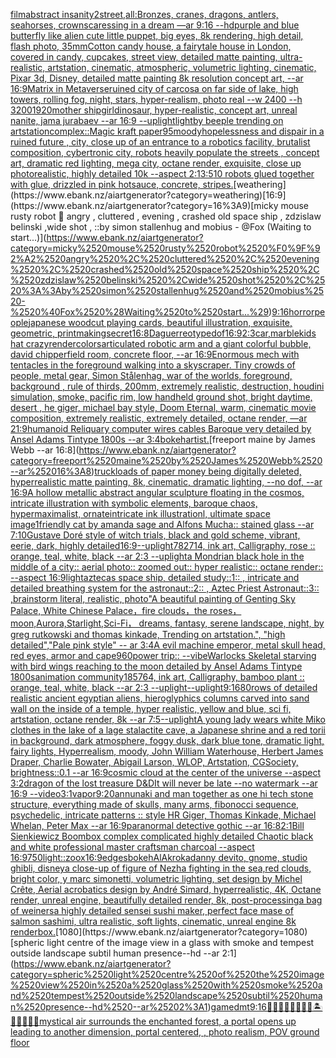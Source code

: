 [film](https://www.ebank.nz/aiartgenerator?category=film)[abstract insanity](https://www.ebank.nz/aiartgenerator?category=abstract%2520insanity)[2](https://www.ebank.nz/aiartgenerator?category=2)[street,](https://www.ebank.nz/aiartgenerator?category=street%2C)[all:Bronzes, cranes, dragons, antlers, seahorses, crowns](https://www.ebank.nz/aiartgenerator?category=all%3ABronzes%2C%2520cranes%2C%2520dragons%2C%2520antlers%2C%2520seahorses%2C%2520crowns)[caressing in a dream —ar 9:16 --hd](https://www.ebank.nz/aiartgenerator?category=caressing%2520in%2520a%2520dream%2520%E2%80%94ar%25209%3A16%2520--hd)[purple and blue butterfly like alien cute little puppet, big eyes, 8k rendering, high detail, flash photo, 35mm](https://www.ebank.nz/aiartgenerator?category=purple%2520and%2520blue%2520butterfly%2520like%2520alien%2520cute%2520little%2520puppet%2C%2520big%2520eyes%2C%25208k%2520rendering%2C%2520high%2520detail%2C%2520flash%2520photo%2C%252035mm)[Cotton candy house, a fairytale house in London, covered in  candy, cupcakes, street view, detailed matte painting, ultra-realistic, artstation, cinematic, atmospheric, volumetric lighting, cinematic, Pixar 3d, Disney, detailed matte painting 8k resolution concept art, --ar 16:9](https://www.ebank.nz/aiartgenerator?category=Cotton%2520candy%2520house%2C%2520a%2520fairytale%2520house%2520in%2520London%2C%2520covered%2520in%2520%2520candy%2C%2520cupcakes%2C%2520street%2520view%2C%2520detailed%2520matte%2520painting%2C%2520ultra-realistic%2C%2520artstation%2C%2520cinematic%2C%2520atmospheric%2C%2520volumetric%2520lighting%2C%2520cinematic%2C%2520Pixar%25203d%2C%2520Disney%2C%2520detailed%2520matte%2520painting%25208k%2520resolution%2520concept%2520art%2C%2520--ar%252016%3A9)[Matrix in Metaverse](https://www.ebank.nz/aiartgenerator?category=Matrix%2520in%2520Metaverse)[ruined city of carcosa on far side of lake, high towers, rolling fog, night, stars, hyper-realism, photo real --w 2400 --h 3200](https://www.ebank.nz/aiartgenerator?category=ruined%2520city%2520of%2520carcosa%2520on%2520far%2520side%2520of%2520lake%2C%2520high%2520towers%2C%2520rolling%2520fog%2C%2520night%2C%2520stars%2C%2520hyper-realism%2C%2520photo%2520real%2520--w%25202400%2520--h%25203200)[1920](https://www.ebank.nz/aiartgenerator?category=1920)[mother ship](https://www.ebank.nz/aiartgenerator?category=mother%2520ship)[girl](https://www.ebank.nz/aiartgenerator?category=girl)[dinosaur, hyper-realistic, concept art, unreal nanite, jama jurabaev --ar 16:9 --uplight](https://www.ebank.nz/aiartgenerator?category=dinosaur%2C%2520hyper-realistic%2C%2520concept%2520art%2C%2520unreal%2520nanite%2C%2520jama%2520jurabaev%2520--ar%252016%3A9%2520--uplight)[light](https://www.ebank.nz/aiartgenerator?category=light)[by beeple trending on artstation](https://www.ebank.nz/aiartgenerator?category=by%2520beeple%2520trending%2520on%2520artstation)[complex::](https://www.ebank.nz/aiartgenerator?category=complex%3A%3A)[Magic kraft paper](https://www.ebank.nz/aiartgenerator?category=Magic%2520kraft%2520paper)[95](https://www.ebank.nz/aiartgenerator?category=95)[moody](https://www.ebank.nz/aiartgenerator?category=moody)[hopelessness and dispair in a ruined future , city, close up of an entrance to a robotics facility, brutalist composition, cybertronic city, robots heavily populate the streets , concept art, dramatic red lighting, mega city, octane render, exquisite, close up photorealistic, highly detailed 10k --aspect 2:1](https://www.ebank.nz/aiartgenerator?category=hopelessness%2520and%2520dispair%2520in%2520a%2520ruined%2520future%2520%2C%2520city%2C%2520close%2520up%2520of%2520an%2520entrance%2520to%2520a%2520robotics%2520facility%2C%2520brutalist%2520composition%2C%2520cybertronic%2520city%2C%2520robots%2520heavily%2520populate%2520the%2520streets%2520%2C%2520concept%2520art%2C%2520dramatic%2520red%2520lighting%2C%2520mega%2520city%2C%2520octane%2520render%2C%2520exquisite%2C%2520close%2520up%2520photorealistic%2C%2520highly%2520detailed%252010k%2520--aspect%25202%3A1)[3:5](https://www.ebank.nz/aiartgenerator?category=3%3A5)[10 robots glued together with glue, drizzled in pink hotsauce, concrete, stripes.](https://www.ebank.nz/aiartgenerator?category=10%2520robots%2520glued%2520together%2520with%2520glue%2C%2520drizzled%2520in%2520pink%2520hotsauce%2C%2520concrete%2C%2520stripes.)[weathering](https://www.ebank.nz/aiartgenerator?category=weathering)[16:9](https://www.ebank.nz/aiartgenerator?category=16%3A9)[micky mouse rusty robot 💢 angry , cluttered , evening , crashed old space ship , zdzislaw belinski ,wide shot , ::by simon stallenhug and mobius - @Fox (Waiting to start...)](https://www.ebank.nz/aiartgenerator?category=micky%2520mouse%2520rusty%2520robot%2520%F0%9F%92%A2%2520angry%2520%2C%2520cluttered%2520%2C%2520evening%2520%2C%2520crashed%2520old%2520space%2520ship%2520%2C%2520zdzislaw%2520belinski%2520%2Cwide%2520shot%2520%2C%2520%3A%3Aby%2520simon%2520stallenhug%2520and%2520mobius%2520-%2520%40Fox%2520%28Waiting%2520to%2520start...%29)[9:16](https://www.ebank.nz/aiartgenerator?category=9%3A16)[horror](https://www.ebank.nz/aiartgenerator?category=horror)[people](https://www.ebank.nz/aiartgenerator?category=people)[japanese woodcut playing cards, beautiful illustration, exquisite, geometric, printmaking](https://www.ebank.nz/aiartgenerator?category=japanese%2520woodcut%2520playing%2520cards%2C%2520beautiful%2520illustration%2C%2520exquisite%2C%2520geometric%2C%2520printmaking)[secret](https://www.ebank.nz/aiartgenerator?category=secret)[16:8](https://www.ebank.nz/aiartgenerator?category=16%3A8)[Daguerreotype](https://www.ebank.nz/aiartgenerator?category=Daguerreotype)[dof](https://www.ebank.nz/aiartgenerator?category=dof)[16:9](https://www.ebank.nz/aiartgenerator?category=16%3A9)[2:3](https://www.ebank.nz/aiartgenerator?category=2%3A3)[car,marble](https://www.ebank.nz/aiartgenerator?category=car%2Cmarble)[kids hat crazy](https://www.ebank.nz/aiartgenerator?category=kids%2520hat%2520crazy)[render](https://www.ebank.nz/aiartgenerator?category=render)[colors](https://www.ebank.nz/aiartgenerator?category=colors)[articulated robotic arm and a giant colorful bubble, david chipperfield room, concrete floor, --ar 16:9](https://www.ebank.nz/aiartgenerator?category=articulated%2520robotic%2520arm%2520and%2520a%2520giant%2520colorful%2520bubble%2C%2520david%2520chipperfield%2520room%2C%2520concrete%2520floor%2C%2520--ar%252016%3A9)[Enormous mech with tentacles in the foreground walking into a skyscraper. Tiny crowds of people, metal gear, Simon Stålenhag, war of the worlds, foreground, background , rule of thirds, 200mm, extremely realistic, destruction, houdini simulation, smoke, pacific rim, low handheld ground shot,  bright daytime, desert , he giger, michael bay style, Doom Eternal, warm, cinematic movie composition, extremely realistic, extremely detailed, octane render, —ar 21:9](https://www.ebank.nz/aiartgenerator?category=Enormous%2520mech%2520with%2520tentacles%2520in%2520the%2520foreground%2520walking%2520into%2520a%2520skyscraper.%2520Tiny%2520crowds%2520of%2520people%2C%2520metal%2520gear%2C%2520Simon%2520St%C3%A5lenhag%2C%2520war%2520of%2520the%2520worlds%2C%2520foreground%2C%2520background%2520%2C%2520rule%2520of%2520thirds%2C%2520200mm%2C%2520extremely%2520realistic%2C%2520destruction%2C%2520houdini%2520simulation%2C%2520smoke%2C%2520pacific%2520rim%2C%2520low%2520handheld%2520ground%2520shot%2C%2520%2520bright%2520daytime%2C%2520desert%2520%2C%2520he%2520giger%2C%2520michael%2520bay%2520style%2C%2520Doom%2520Eternal%2C%2520warm%2C%2520cinematic%2520movie%2520composition%2C%2520extremely%2520realistic%2C%2520extremely%2520detailed%2C%2520octane%2520render%2C%2520%E2%80%94ar%252021%3A9)[humanoid Reliquary computer wires cables Baroque very detailed by Ansel Adams Tintype 1800s --ar 3:4](https://www.ebank.nz/aiartgenerator?category=humanoid%2520Reliquary%2520computer%2520wires%2520cables%2520Baroque%2520very%2520detailed%2520by%2520Ansel%2520Adams%2520Tintype%25201800s%2520--ar%25203%3A4)[bokeh](https://www.ebank.nz/aiartgenerator?category=bokeh)[artist.](https://www.ebank.nz/aiartgenerator?category=artist.)[freeport maine by James Webb --ar 16:8](https://www.ebank.nz/aiartgenerator?category=freeport%2520maine%2520by%2520James%2520Webb%2520--ar%252016%3A8)[truckloads of paper money being digitally deleted, hyperrealistic matte painting, 8k, cinematic, dramatic lighting, --no dof, --ar 16:9](https://www.ebank.nz/aiartgenerator?category=truckloads%2520of%2520paper%2520money%2520being%2520digitally%2520deleted%2C%2520hyperrealistic%2520matte%2520painting%2C%25208k%2C%2520cinematic%2C%2520dramatic%2520lighting%2C%2520--no%2520dof%2C%2520--ar%252016%3A9)[A hollow metallic abstract angular sculpture floating in the cosmos, intricate illustration with symbolic elements, baroque chaos, hypermaximalist, ornateintricate ink illustrationl, ultimate space image](https://www.ebank.nz/aiartgenerator?category=A%2520hollow%2520metallic%2520abstract%2520angular%2520sculpture%2520floating%2520in%2520the%2520cosmos%2C%2520intricate%2520illustration%2520with%2520symbolic%2520elements%2C%2520baroque%2520chaos%2C%2520hypermaximalist%2C%2520ornateintricate%2520ink%2520illustrationl%2C%2520ultimate%2520space%2520image)[1](https://www.ebank.nz/aiartgenerator?category=1)[friendly cat by amanda sage and Alfons Mucha:: stained glass --ar 7:10](https://www.ebank.nz/aiartgenerator?category=friendly%2520cat%2520by%2520amanda%2520sage%2520and%2520Alfons%2520Mucha%3A%3A%2520stained%2520glass%2520--ar%25207%3A10)[Gustave Doré style of witch trials, black and gold scheme, vibrant, eerie, dark, highly detailed](https://www.ebank.nz/aiartgenerator?category=Gustave%2520Dor%C3%A9%2520style%2520of%2520witch%2520trials%2C%2520black%2520and%2520gold%2520scheme%2C%2520vibrant%2C%2520eerie%2C%2520dark%2C%2520highly%2520detailed)[16:9](https://www.ebank.nz/aiartgenerator?category=16%3A9)[--uplight](https://www.ebank.nz/aiartgenerator?category=--uplight)[782714, ink art, Calligraphy, rose :: orange, teal, white, black --ar 2:3 --uplight](https://www.ebank.nz/aiartgenerator?category=782714%2C%2520ink%2520art%2C%2520Calligraphy%2C%2520rose%2520%3A%3A%2520orange%2C%2520teal%2C%2520white%2C%2520black%2520--ar%25202%3A3%2520--uplight)[a Mondrian black hole in the middle of a city:: aerial photo:: zoomed out:: hyper realistic:: octane render:: --aspect 16:9](https://www.ebank.nz/aiartgenerator?category=a%2520Mondrian%2520black%2520hole%2520in%2520the%2520middle%2520of%2520a%2520city%3A%3A%2520aerial%2520photo%3A%3A%2520zoomed%2520out%3A%3A%2520hyper%2520realistic%3A%3A%2520octane%2520render%3A%3A%2520--aspect%252016%3A9)[light](https://www.ebank.nz/aiartgenerator?category=light)[aztecas space ship, detailed study::1:: , intricate and detailed  breathing system for the astronaut::2:: , Aztec Priest Astronaut::3:: ,](https://www.ebank.nz/aiartgenerator?category=aztecas%2520space%2520ship%2C%2520detailed%2520study%3A%3A1%3A%3A%2520%2C%2520intricate%2520and%2520detailed%2520%2520breathing%2520system%2520for%2520the%2520astronaut%3A%3A2%3A%3A%2520%2C%2520Aztec%2520Priest%2520Astronaut%3A%3A3%3A%3A%2520%2C)[brainstorm literal, realistic, photo](https://www.ebank.nz/aiartgenerator?category=brainstorm%2520literal%2C%2520realistic%2C%2520photo)["A beautiful painting of Genting Sky Palace, White Chinese Palace，fire clouds，the roses，moon,Aurora,Starlight,Sci-Fi， dreams, fantasy, serene landscape, night, by greg rutkowski and thomas kinkade, Trending on artstation.",    "high detailed","Pale pink style"  -- ar 3:4](https://www.ebank.nz/aiartgenerator?category=%22A%2520beautiful%2520painting%2520of%2520Genting%2520Sky%2520Palace%2C%2520White%2520Chinese%2520Palace%EF%BC%8Cfire%2520clouds%EF%BC%8Cthe%2520roses%EF%BC%8Cmoon%2CAurora%2CStarlight%2CSci-Fi%EF%BC%8C%2520dreams%2C%2520fantasy%2C%2520serene%2520landscape%2C%2520night%2C%2520by%2520greg%2520rutkowski%2520and%2520thomas%2520kinkade%2C%2520Trending%2520on%2520artstation.%22%2C%2520%2520%2520%2520%22high%2520detailed%22%2C%22Pale%2520pink%2520style%22%2520%2520--%2520ar%25203%3A4)[A evil machine emperor, metal skull head, red eyes, armor and cape](https://www.ebank.nz/aiartgenerator?category=A%2520evil%2520machine%2520emperor%2C%2520metal%2520skull%2520head%2C%2520red%2520eyes%2C%2520armor%2520and%2520cape)[960](https://www.ebank.nz/aiartgenerator?category=960)[power trip:: --vibe](https://www.ebank.nz/aiartgenerator?category=power%2520trip%3A%3A%2520--vibe)[Warlocks Skeletal starving with bird wings reaching to the moon detailed by Ansel Adams Tintype 1800s](https://www.ebank.nz/aiartgenerator?category=Warlocks%2520Skeletal%2520starving%2520with%2520bird%2520wings%2520reaching%2520to%2520the%2520moon%2520detailed%2520by%2520Ansel%2520Adams%2520Tintype%25201800s)[animation community](https://www.ebank.nz/aiartgenerator?category=animation%2520community)[185764, ink art, Calligraphy, bamboo plant :: orange, teal, white, black --ar 2:3 --uplight](https://www.ebank.nz/aiartgenerator?category=185764%2C%2520ink%2520art%2C%2520Calligraphy%2C%2520bamboo%2520plant%2520%3A%3A%2520orange%2C%2520teal%2C%2520white%2C%2520black%2520--ar%25202%3A3%2520--uplight)[--uplight](https://www.ebank.nz/aiartgenerator?category=--uplight)[9:16](https://www.ebank.nz/aiartgenerator?category=9%3A16)[80](https://www.ebank.nz/aiartgenerator?category=80)[rows of detailed realistic ancient egyptian aliens, hieroglyphics columns carved into sand wall on the inside of a temple, hyper realistic, yellow and blue, sci fi, artstation, octane render, 8k --ar 7:5](https://www.ebank.nz/aiartgenerator?category=rows%2520of%2520detailed%2520realistic%2520ancient%2520egyptian%2520aliens%2C%2520hieroglyphics%2520columns%2520carved%2520into%2520sand%2520wall%2520on%2520the%2520inside%2520of%2520a%2520temple%2C%2520hyper%2520realistic%2C%2520yellow%2520and%2520blue%2C%2520sci%2520fi%2C%2520artstation%2C%2520octane%2520render%2C%25208k%2520--ar%25207%3A5)[--uplight](https://www.ebank.nz/aiartgenerator?category=--uplight)[A young lady wears white Miko clothes in the lake of a lage stalactite cave, a Japanese shrine and a red torii in background, dark atmosphere, foggy dusk, dark blue tone, dramatic light, fairy lights, Hyperrealism, moody, John William Waterhouse, Herbert James Draper, Charlie Bowater, Abigail Larson, WLOP, Artstation, CGSociety, brightness::0.1 --ar 16:9](https://www.ebank.nz/aiartgenerator?category=A%2520young%2520lady%2520wears%2520white%2520Miko%2520clothes%2520in%2520the%2520lake%2520of%2520a%2520lage%2520stalactite%2520cave%2C%2520a%2520Japanese%2520shrine%2520and%2520a%2520red%2520torii%2520in%2520background%2C%2520dark%2520atmosphere%2C%2520foggy%2520dusk%2C%2520dark%2520blue%2520tone%2C%2520dramatic%2520light%2C%2520fairy%2520lights%2C%2520Hyperrealism%2C%2520moody%2C%2520John%2520William%2520Waterhouse%2C%2520Herbert%2520James%2520Draper%2C%2520Charlie%2520Bowater%2C%2520Abigail%2520Larson%2C%2520WLOP%2C%2520Artstation%2C%2520CGSociety%2C%2520brightness%3A%3A0.1%2520--ar%252016%3A9)[cosmic cloud at the center of the universe --aspect 3:2](https://www.ebank.nz/aiartgenerator?category=cosmic%2520cloud%2520at%2520the%2520center%2520of%2520the%2520universe%2520--aspect%25203%3A2)[dragon of the lost treasure D&D](https://www.ebank.nz/aiartgenerator?category=dragon%2520of%2520the%2520lost%2520treasure%2520D%26D)[It will never be late --no watermark --ar 16:9 --video](https://www.ebank.nz/aiartgenerator?category=It%2520will%2520never%2520be%2520late%2520--no%2520watermark%2520--ar%252016%3A9%2520--video)[3:1](https://www.ebank.nz/aiartgenerator?category=3%3A1)[vapor](https://www.ebank.nz/aiartgenerator?category=vapor)[9:20](https://www.ebank.nz/aiartgenerator?category=9%3A20)[annunaki and man together as one hi tech stone structure, everything made of skulls, many arms, fibonocci sequence, psychedelic, intricate patterns :: style HR Giger, Thomas Kinkade, Michael Whelan, Peter Max   --ar 16:9](https://www.ebank.nz/aiartgenerator?category=annunaki%2520and%2520man%2520together%2520as%2520one%2520hi%2520tech%2520stone%2520structure%2C%2520everything%2520made%2520of%2520skulls%2C%2520many%2520arms%2C%2520fibonocci%2520sequence%2C%2520psychedelic%2C%2520intricate%2520patterns%2520%3A%3A%2520style%2520HR%2520Giger%2C%2520Thomas%2520Kinkade%2C%2520Michael%2520Whelan%2C%2520Peter%2520Max%2520%2520%2520--ar%252016%3A9)[paranormal detective gothic --ar 16:8](https://www.ebank.nz/aiartgenerator?category=paranormal%2520detective%2520gothic%2520--ar%252016%3A8)[2:1](https://www.ebank.nz/aiartgenerator?category=2%3A1)[Bill Sienkiewicz Boombox complex complicated highly detailed Chaotic black and white professional master craftsman charcoal --aspect 16:9](https://www.ebank.nz/aiartgenerator?category=Bill%2520Sienkiewicz%2520Boombox%2520complex%2520complicated%2520highly%2520detailed%2520Chaotic%2520black%2520and%2520white%2520professional%2520master%2520craftsman%2520charcoal%2520--aspect%252016%3A9)[750](https://www.ebank.nz/aiartgenerator?category=750)[light::](https://www.ebank.nz/aiartgenerator?category=light%3A%3A)[zoox](https://www.ebank.nz/aiartgenerator?category=zoox)[16:9](https://www.ebank.nz/aiartgenerator?category=16%3A9)[edges](https://www.ebank.nz/aiartgenerator?category=edges)[bokeh](https://www.ebank.nz/aiartgenerator?category=bokeh)[AlAkroka](https://www.ebank.nz/aiartgenerator?category=AlAkroka)[danny devito, gnome, studio ghibli, disney](https://www.ebank.nz/aiartgenerator?category=danny%2520devito%2C%2520gnome%2C%2520studio%2520ghibli%2C%2520disney)[a close-up of figure of Nezha fighting in the sea,red clouds, bright color, y marc simonetti, volumetric lighting, set design by Michel Crête, Aerial acrobatics design by André Simard, hyperrealistic, 4K, Octane render, unreal engine, beautifully detailed render, 8k, post-processing](https://www.ebank.nz/aiartgenerator?category=a%2520close-up%2520of%2520figure%2520of%2520Nezha%2520fighting%2520in%2520the%2520sea%2Cred%2520clouds%2C%2520bright%2520color%2C%2520y%2520marc%2520simonetti%2C%2520volumetric%2520lighting%2C%2520set%2520design%2520by%2520Michel%2520Cr%C3%AAte%2C%2520Aerial%2520acrobatics%2520design%2520by%2520Andr%C3%A9%2520Simard%2C%2520hyperrealistic%2C%25204K%2C%2520Octane%2520render%2C%2520unreal%2520engine%2C%2520beautifully%2520detailed%2520render%2C%25208k%2C%2520post-processing)[a bag of weiners](https://www.ebank.nz/aiartgenerator?category=a%2520bag%2520of%2520weiners)[a highly detailed sensei sushi maker, perfect face mase of salmon sashimi, ultra realistic, soft lights, cinematic, unreal engine 8k render](https://www.ebank.nz/aiartgenerator?category=a%2520highly%2520detailed%2520sensei%2520sushi%2520maker%2C%2520perfect%2520face%2520mase%2520of%2520salmon%2520sashimi%2C%2520ultra%2520realistic%2C%2520soft%2520lights%2C%2520cinematic%2C%2520unreal%2520engine%25208k%2520render)[box.](https://www.ebank.nz/aiartgenerator?category=box.)[1080](https://www.ebank.nz/aiartgenerator?category=1080)[spheric light centre of the image view in a glass with smoke and tempest outside landscape subtil human presence--hd --ar 2:1](https://www.ebank.nz/aiartgenerator?category=spheric%2520light%2520centre%2520of%2520the%2520image%2520view%2520in%2520a%2520glass%2520with%2520smoke%2520and%2520tempest%2520outside%2520landscape%2520subtil%2520human%2520presence--hd%2520--ar%25202%3A1)[game](https://www.ebank.nz/aiartgenerator?category=game)[dmt](https://www.ebank.nz/aiartgenerator?category=dmt)[9:16](https://www.ebank.nz/aiartgenerator?category=9%3A16)[🧞‍♂️🧞‍♀️🧞👾🐙🦑🏝🌌🌊🔮🏴‍☠️](https://www.ebank.nz/aiartgenerator?category=%F0%9F%A7%9E%E2%80%8D%E2%99%82%EF%B8%8F%F0%9F%A7%9E%E2%80%8D%E2%99%80%EF%B8%8F%F0%9F%A7%9E%F0%9F%91%BE%F0%9F%90%99%F0%9F%A6%91%F0%9F%8F%9D%F0%9F%8C%8C%F0%9F%8C%8A%F0%9F%94%AE%F0%9F%8F%B4%E2%80%8D%E2%98%A0%EF%B8%8F)[mystical air surrounds the enchanted forest, a portal opens up leading to another dimension, portal centered, , photo realism, POV ground floor](https://www.ebank.nz/aiartgenerator?category=mystical%2520air%2520surrounds%2520the%2520enchanted%2520forest%2C%2520a%2520portal%2520opens%2520up%2520leading%2520to%2520another%2520dimension%2C%2520portal%2520centered%2C%2520%2C%2520photo%2520realism%2C%2520POV%2520ground%2520floor)
